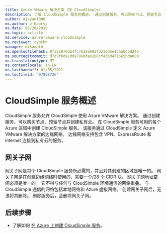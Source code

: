 ```yaml
---
title: Azure VMware 解决方案（按 CloudSimple）
description: 了解 CloudSimple 服务的概述。 通过创建服务，可以购买节点、预留节点并创建私有云。
author: Ajayan1008
ms.author: v-hborys
ms.date: 08/20/2019
ms.topic: article
ms.service: azure-vmware-cloudsimple
ms.reviewer: cynthn
manager: dikamath
ms.openlocfilehash: 8f32197eda4fc7632e883fd21dd6e1caa0dbd24b
ms.sourcegitcommit: d7d5f0da1dda786bda0260cf43bd4716e5bda08b
ms.translationtype: MT
ms.contentlocale: zh-CN
ms.lasthandoff: 01/05/2021
ms.locfileid: "97898736"
---
```

# <a name="cloudsimple-service-overview"></a>CloudSimple 服务概述

CloudSimple 服务允许 CloudSimple 使用 Azure VMware 解决方案。  通过创建服务，可以购买节点、预留节点并创建私有云。  在 CloudSimple 服务可用的每个 Azure 区域中创建 CloudSimple 服务。 该服务通过 CloudSimple 定义 Azure VMware 解决方案的边缘网络。 边缘网络支持包含 VPN、ExpressRoute 和 internet 连接到私有云的服务。

## <a name="gateway-subnet"></a>网关子网

网关子网是每个 CloudSimple 服务所必需的，并且对其创建的区域是唯一的。 网关子网是在创建边缘网络时使用的，需要一个/28 个 CIDR 块。  网关子网地址空间必须是唯一的。 它不得与任何与 CloudSimple 环境通信的网络重叠。 与 CloudSimple 通信的网络包括本地网络和 Azure 虚拟网络。  创建网关子网后，无法将其删除。  删除服务后，会删除网关子网。

## <a name="next-steps"></a>后续步骤

* 了解如何 [在 Azure 上创建 CloudSimple 服务](quickstart-create-cloudsimple-service.md)。

